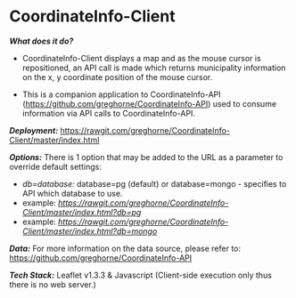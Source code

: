 # CoordinateInfo-Client

**_What does it do?_**
- CoordinateInfo-Client displays a map and as the mouse cursor is repositioned, an API call is made which returns municipality information on the x, y coordinate position of the mouse cursor.

- This is a companion application to CoordinateInfo-API (https://github.com/greghorne/CoordinateInfo-API) used to consume information via API calls to CoordinateInfo-API.

**_Deployment:_** https://rawgit.com/greghorne/CoordinateInfo-Client/master/index.html

**_Options:_** There is 1 option that may be added to the URL as a parameter to override default settings:

- _db=database:_ database=pg (default) or database=mongo - specifies to API which database to use.
- example: _https://rawgit.com/greghorne/CoordinateInfo-Client/master/index.html?db=pg_
- example: _https://rawgit.com/greghorne/CoordinateInfo-Client/master/index.html?db=mongo_

**_Data:_** For more information on the data source, please refer to: https://github.com/greghorne/CoordinateInfo-API

**_Tech Stack:_** Leaflet v1.3.3 & Javascript (Client-side execution only thus there is no web server.)



